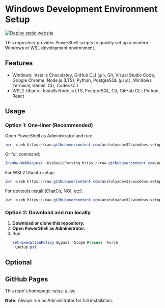 # Windows Development Environment Setup

[![Deploy static website](https://github.com/anshulyadav32/windows-setup/actions/workflows/pages.yml/badge.svg)](https://github.com/anshulyadav32/windows-setup/actions/workflows/pages.yml)

This repository provides PowerShell scripts to quickly set up a modern Windows or WSL development environment.

## Features
- Windows: Installs Chocolatey, GitHub CLI (`gh`), Git, Visual Studio Code, Google Chrome, Node.js (LTS), Python, PostgreSQL (`psql`), Windows Terminal, Gemini CLI, Codex CLI
- WSL2 Ubuntu: Installs Node.js LTS, PostgreSQL, Git, GitHub CLI, Python, React

## Usage

### Option 1: One-liner (Recommended)
Open PowerShell as Administrator and run:
```powershell
iwr -useb https://raw.githubusercontent.com/anshulyadav32/windows-setup/main/setup.ps1 | iex
```

Or full command:
```powershell
Invoke-WebRequest -UseBasicParsing https://raw.githubusercontent.com/anshulyadav32/windows-setup/main/setup.ps1 | Invoke-Expression
```

For WSL2 Ubuntu setup:
```powershell
iwr -useb https://raw.githubusercontent.com/anshulyadav32/windows-setup/main/wsl.ps1 | iex
```

For devtools install (ChatGit, NOI, etc):
```powershell
iwr -useb https://raw.githubusercontent.com/anshulyadav32/windows-setup/main/modules/devtools/install.ps1 | iex
```

### Option 2: Download and run locally
1. **Download or clone this repository.**
2. **Open PowerShell as Administrator.**
3. Run:
   ```powershell
   Set-ExecutionPolicy Bypass -Scope Process -Force
   .\setup.ps1
   ```

## Optional

## GitHub Pages
This repo's homepage: [win.r-u.live](https://win.r-u.live)


**Note:** Always run as Administrator for full installation.
